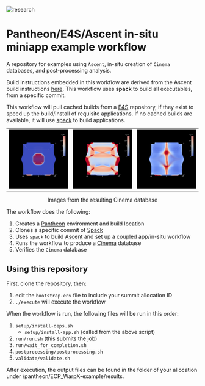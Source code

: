 ![research](https://pantheonscience.github.io/states/research.png)

# Pantheon/E4S/Ascent in-situ miniapp example workflow

A repository for examples using `Ascent`, in-situ creation of `Cinema`
databases, and post-processing analysis. 

Build instructions embedded in this workflow are derived from the Ascent build instructions [here](https://ascent.readthedocs.io/en/latest/BuildingAscent.html). This workflow uses **spack** to build all executables, from a specific commit.

This workflow will pull cached builds from a [E4S](https://e4s-project.github.io/) repository, if they exist
to speed up the build/install of requisite applications. If no cached builds are available, it will use
[spack](https://github.com/spack/spack) to build applications.

<p align="center">
<table>
<tr>
<td><img width="200" src="doc/ascent/0000.png"</td>
<td><img width="200" src="doc/ascent/0001.png"</td>
<td><img width="200" src="doc/ascent/0002.png"</td>
</tr>
</table>
</p>
<p align="center">Images from the resulting Cinema database</p>

The workflow does the following:

1. Creates a [Pantheon](http://pantheonscience.org/) environment and build location
2. Clones a specific commit of [Spack](https://github.com/spack/spack)
3. Uses `spack` to build [Ascent](https://ascent.readthedocs.io/en/latest/) and set up a coupled app/in-situ workflow
4. Runs the workflow to produce a [Cinema](https://cinemascience.org) database
5. Verifies the `Cinema` database

## Using this repository

First, clone the repository, then:

1. edit the `bootstrap.env` file to include your summit allocation ID
2. `./execute` will execute the workflow

When the workflow is run, the following files will be run in this order:

1. `setup/install-deps.sh`
    - `setup/install-app.sh` (called from the above script)
1. `run/run.sh` (this submits the job)
1. `run/wait_for_completion.sh`
1. `postprocessing/postprocessing.sh`
1. `validate/validate.sh`

After execution, the output files can be found in the folder of your allocation under /pantheon/ECP_WarpX-example/results.
